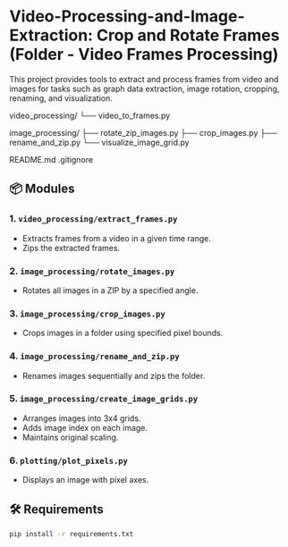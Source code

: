 # Video-Processing-and-Image-Extraction: Crop and Rotate Frames (Folder - Video Frames Processing)
This project provides tools to extract and process frames from video and images for tasks such as graph data extraction, image rotation, cropping, renaming, and visualization.

video_processing/
└── video_to_frames.py

image_processing/
├── rotate_zip_images.py
├── crop_images.py
├── rename_and_zip.py
└── visualize_image_grid.py

README.md
.gitignore


## 📦 Modules

### 1. `video_processing/extract_frames.py`
- Extracts frames from a video in a given time range.
- Zips the extracted frames.

### 2. `image_processing/rotate_images.py`
- Rotates all images in a ZIP by a specified angle.

### 3. `image_processing/crop_images.py`
- Crops images in a folder using specified pixel bounds.

### 4. `image_processing/rename_and_zip.py`
- Renames images sequentially and zips the folder.

### 5. `image_processing/create_image_grids.py`
- Arranges images into 3x4 grids.
- Adds image index on each image.
- Maintains original scaling.

### 6. `plotting/plot_pixels.py`
- Displays an image with pixel axes.

## 🛠 Requirements

```bash
pip install -r requirements.txt
